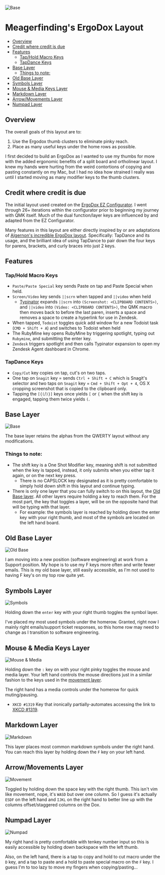 ![Base](https://meagerfindings.com/assets/img/ergodox/base.png)

# Meagerfinding's ErgoDox Layout

<!-- TOC depthFrom:2 depthTo:6 withLinks:1 updateOnSave:1 orderedList:0 -->

- [Overview](#overview)
- [Credit where credit is due](#credit-where-credit-is-due)
- [Features](#features)
	- [Tap/Hold Macro Keys](#taphold-macro-keys)
	- [TapDance Keys](#tapdance-keys)
- [Base Layer](#base-layer)
	- [Things to note:](#things-to-note)
- [Old Base Layer](#old-base-layer)
- [Symbols Layer](#symbols-layer)
- [Mouse & Media Keys Layer](#mouse-media-keys-layer)
- [Markdown Layer](#markdown-layer)
- [Arrow/Movements Layer](#arrowmovements-layer)
- [Numpad Layer](#numpad-layer)

<!-- /TOC -->

## Overview

The overall goals of this layout are to:
1. Use the Ergodox thumb clusters to eliminate pinky reach.
2. Place as many useful keys under the home rows as possible.

I first decided to build an ErgoDox as I wanted to use my thumbs for more with the added ergonomic benefits of a split board and ortholinear layout. I knew my hands were hurting from the weird contortions of copying and pasting constantly on my Mac, but I had no idea how strained I really was until I started moving as many modifier keys to the thumb clusters.

## Credit where credit is due

The initial layout used created on the [ErgoDox EZ Configurator](https://ergodox-ez.com/pages/graphical-configurator). I went through 26+ iterations within the configurator prior to beginning my journey with QMK itself. Much of the dual function/layer keys are influenced by and adapted from the EZ Configurator.

Many features in this layout are either directly inspired by or are adaptations of [Algernon's incredible ErgoDox layout](https://github.com/algernon/ergodox-layout). Specifically: TapDance and its usage, and the brilliant idea of using TapDance to pair down the four keys for parens, brackets, and curly braces into just 2 keys.

## Features

### Tap/Hold Macro Keys
* `Paste/Paste Special` key sends Paste on tap and Paste Special when held.
* `Screen/Video` key sends `||scrn` when tapped and `||video` when held
  - [Typinator](http://www.ergonis.com/products/typinator/) expands `||scrn` into `(Screenshot: <CLIPBOARD CONTENTS>)`, and `||video` into `(Video: <CLIPBOARD CONTENTS>)`, the QMK macro then moves back to before the last paren, inserts a space and removes a space to create a hyperlink for use in Zendesk.
* When tapped, `Todoist` toggles quick add window for a new Todoist task (`CMD + Shift + A`) and switches to Todoist when held
* The RubyMine key opens RubyMine by triggering spotlight, typing out `Rubymine`, and submitting the enter key.
* `Zendesk` triggers spotlight and then calls Typinator expansion to open my Zendesk Agent dashboard in Chrome.


### TapDance Keys
* `Copy/Cut` key copies on tap, cut's on two taps.
* One tap on `Snagit` key = sends `Ctrl + Shift + C` which is Snagit's selector and two taps on `Snagit` key = `Cmd + Shift + Opt + 4`, OS X cropping screenshot that is copied to the clipboard only.
* Tapping the `[{(`/`)}]` keys once yields `[` or `{` when the shift key is engaged, tapping them twice yields `(`.

## Base Layer

![Base](https://matgreten.dev/images/ergodox/base.png)

The base layer retains the alphas from the QWERTY layout without any modifications.

### Things to note:

- The shift key is a One Shot Modifier key, meaning shift is not submitted when the key is tapped, instead, it only submits when you either tap it again, or on the next key press.
  - There is no CAPSLOCK key designated as it is pretty comfortable to simply hold down shift in this layout and continue typing.
- There is only one layer that you can fully switch to on this layout, the [Old Base layer](#old-base-layer). All other layers require holding a key to reach them. For the most part, the key that toggles a layer, will be on the opposite hand that will be typing with that layer.
  - For example: the symbols layer is reached by holding down the enter key with your right thumb, and most of the symbols are located on the left hand board.


## Old Base Layer

![Old Base](https://matgreten.dev/images/ergodox/old_base.png)

I am moving into a new position (software engineering) at work from a Support position. My hope is to use my F keys more often and write fewer emails. This is my old base layer, still easily accessible, as I'm not used to having F key's on my top row quite yet.

## Symbols Layer

![Symbols](https://matgreten.dev/images/ergodox/symbols.png)

Holding down the `enter` key with your right thumb toggles the symbol layer.

I've placed my most used symbols under the homerow. Granted, right now I mainly right emails/support ticket responses, so this home row may need to change as I transition to software engineering.

## Mouse & Media Keys Layer

![Mouse & Media](https://meagerfindings.com/assets/img/ergodox/mouse_media.png)

Holding down the `:` key on with your right pinky toggles the mouse and media layer. Your left hand controls the mouse directions just in a similar fashion to the keys used in the [movement layer](#arrowmovements-layer).

The right hand has a media controls under the homerow for quick muting/pausing.

* `XKCD #1319` Key that ironically partially-automates accessing the link to [XKCD #1319](https://xkcd.com/1319/).

## Markdown Layer

![Markdown](https://matgreten.dev/images/ergodox/markdown.png)

This layer places most common markdown symbols under the right hand. You can reach this layer by holding down the `F` key on your left hand.

## Arrow/Movements Layer

![Movement](https://matgreten.dev/images/ergodox/movement_arrows.png)

Toggled by holding down the space key with the right thumb. This isn't vim like movement, nope, it's `WASD` but over one column. So I guess it's actually `ESDF` on the left hand and `IJKL` on the right hand to better line up with the columns offset/staggered columns on the Dox.

## Numpad Layer

![Numpad](https://matgreten.dev/images/ergodox/numpad.png)

My right hand is pretty comfortable with tenkey number input so this is easily accessible by holding down backspace with the left thumb.

Also, on the left hand, there is a tap to copy and hold to cut macro under the `D` key, and a tap to paste and a hold to paste special macro on the `F` key. I guess I'm to too lazy to move my fingers when copying/pasting...
